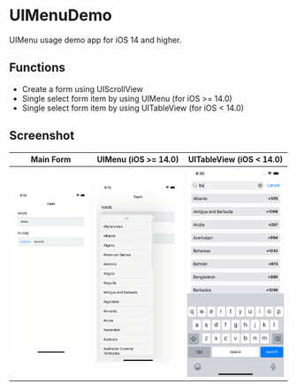 # UIMenuDemo
UIMenu usage demo app for iOS 14 and higher.


## Functions
- Create a form using UIScrollView
- Single select form item by using UIMenu (for iOS >= 14.0)
- Single select form item by using UITableView (for iOS < 14.0) 


## Screenshot

Main Form                  |UIMenu (iOS >= 14.0)       |UITableView (iOS < 14.0)
:-------------------------:|:-------------------------:|:-------------------------:
![](https://github.com/SheinThuLwin/UIMenuDemo/blob/main/Doc/Screenshot/Simulator%20Screen%20Shot%20-%20iPhone%2012%20Pro%20-%202022-02-23%20at%2020.15.31.png)  |  ![](https://github.com/SheinThuLwin/UIMenuDemo/blob/main/Doc/Screenshot/Simulator%20Screen%20Shot%20-%20iPhone%2012%20Pro%20-%202022-02-23%20at%2020.15.45.png)  |  ![](https://github.com/SheinThuLwin/UIMenuDemo/blob/main/Doc/Screenshot/Simulator%20Screen%20Shot%20-%20iPhone%2012%20Pro%20-%202022-02-23%20at%2020.20.20.png)

